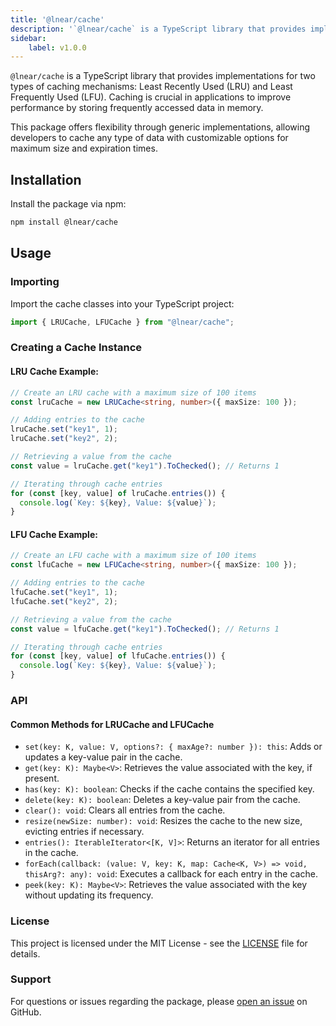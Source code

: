 ```yaml
---
title: '@lnear/cache'
description: '`@lnear/cache` is a TypeScript library that provides implementations for two types of caching mechanisms: Least Recently Used (LRU) and Least...'
sidebar:
    label: v1.0.0
---
```

`@lnear/cache` is a TypeScript library that provides implementations for two types of caching mechanisms: Least Recently Used (LRU) and Least Frequently Used (LFU). Caching is crucial in applications to improve performance by storing frequently accessed data in memory.

This package offers flexibility through generic implementations, allowing developers to cache any type of data with customizable options for maximum size and expiration times.

## Installation

Install the package via npm:

```bash
npm install @lnear/cache
```

## Usage

### Importing

Import the cache classes into your TypeScript project:

```typescript
import { LRUCache, LFUCache } from "@lnear/cache";
```

### Creating a Cache Instance

#### LRU Cache Example:

```typescript
// Create an LRU cache with a maximum size of 100 items
const lruCache = new LRUCache<string, number>({ maxSize: 100 });

// Adding entries to the cache
lruCache.set("key1", 1);
lruCache.set("key2", 2);

// Retrieving a value from the cache
const value = lruCache.get("key1").ToChecked(); // Returns 1

// Iterating through cache entries
for (const [key, value] of lruCache.entries()) {
  console.log(`Key: ${key}, Value: ${value}`);
}
```

#### LFU Cache Example:

```typescript
// Create an LFU cache with a maximum size of 100 items
const lfuCache = new LFUCache<string, number>({ maxSize: 100 });

// Adding entries to the cache
lfuCache.set("key1", 1);
lfuCache.set("key2", 2);

// Retrieving a value from the cache
const value = lfuCache.get("key1").ToChecked(); // Returns 1

// Iterating through cache entries
for (const [key, value] of lfuCache.entries()) {
  console.log(`Key: ${key}, Value: ${value}`);
}
```

### API

#### Common Methods for LRUCache and LFUCache

- `set(key: K, value: V, options?: { maxAge?: number }): this`: Adds or updates a key-value pair in the cache.
- `get(key: K): Maybe<V>`: Retrieves the value associated with the key, if present.
- `has(key: K): boolean`: Checks if the cache contains the specified key.
- `delete(key: K): boolean`: Deletes a key-value pair from the cache.
- `clear(): void`: Clears all entries from the cache.
- `resize(newSize: number): void`: Resizes the cache to the new size, evicting entries if necessary.
- `entries(): IterableIterator<[K, V]>`: Returns an iterator for all entries in the cache.
- `forEach(callback: (value: V, key: K, map: Cache<K, V>) => void, thisArg?: any): void`: Executes a callback for each entry in the cache.
- `peek(key: K): Maybe<V>`: Retrieves the value associated with the key without updating its frequency.

### License

This project is licensed under the MIT License - see the [LICENSE](./LICENSE) file for details.

### Support

For questions or issues regarding the package, please [open an issue](https://github.com/lnear-dev/cache/issues) on GitHub.